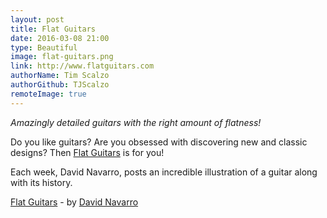 ```yaml
---
layout: post
title: Flat Guitars
date: 2016-03-08 21:00
type: Beautiful
image: flat-guitars.png
link: http://www.flatguitars.com
authorName: Tim Scalzo
authorGithub: TJScalzo
remoteImage: true
---
```


_Amazingly detailed guitars with the right amount of flatness!_

Do you like guitars? Are you obsessed with discovering new and classic designs? Then [Flat Guitars](http://www.flatguitars.com) is for you!

Each week, David Navarro, posts an incredible illustration of a guitar along with its history.

[Flat Guitars](http://www.flatguitars.com) - by [David Navarro](http://navarro.co)

